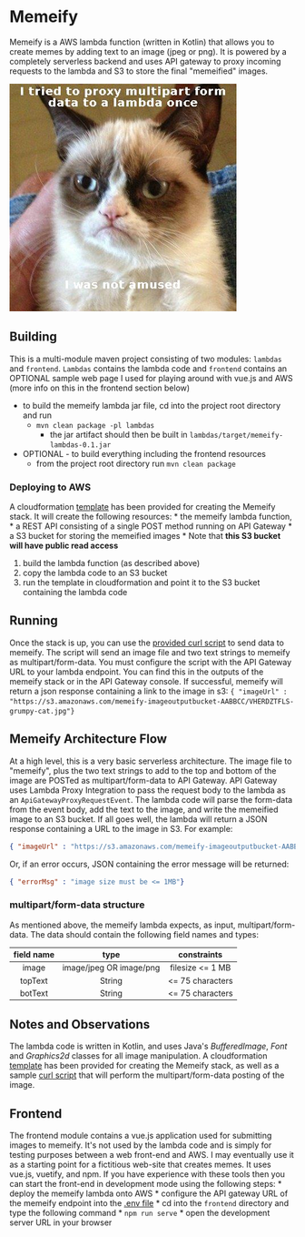Memeify
================================================================================================================
Memeify is a AWS lambda function (written in Kotlin) that allows you to create memes by adding text to an 
image (jpeg or png).  It is powered by a completely serverless backend and uses API gateway to proxy incoming requests 
to the lambda and S3 to store the final "memeified" images.


![grumpy-cat](https://github.com/strohs/memeify/blob/master/memeified-grumpy-cat.jpg)

    

## Building
This is a multi-module maven project consisting of two modules: `lambdas` and `frontend`. `Lambdas` contains the 
lambda code and `frontend` contains an OPTIONAL sample web page I used for playing around with vue.js and AWS 
(more info on this in the frontend section below)

* to build the memeify lambda jar file, cd into the project root directory and run
    * `mvn clean package -pl lambdas`
        * the jar artifact should then be built in `lambdas/target/memeify-lambdas-0.1.jar`
* OPTIONAL - to build everything including the frontend resources
    * from the project root directory run `mvn clean package`

### Deploying to AWS
A cloudformation [template](aws/memeify.yaml) has been provided for creating the Memeify stack. It will create the
following resources:
    * the memeify lambda function, 
    * a REST API consisting of a single POST method running on API Gateway
    * a S3 bucket for storing the memeified images
        * Note that **this S3 bucket will have public read access**

1. build the lambda function (as described above)
2. copy the lambda code to an S3 bucket
3. run the template in cloudformation and point it to the S3 bucket containing the lambda code

## Running
Once the stack is up, you can use the [provided curl script](aws/post-image.sh) to send data to memeify. The script
will send an image file and two text strings to memeify as multipart/form-data. You must configure the script with
the API Gateway URL to your lambda endpoint. You can find this in the outputs of the memeify stack or in the API
Gateway console. 
If successful, memeify will return a json response containing a link to the image in s3:
    ```{ "imageUrl" : "https://s3.amazonaws.com/memeify-imageoutputbucket-AABBCC/VHERDZTFLS-grumpy-cat.jpg"}``` 


## Memeify Architecture Flow
At a high level, this is a very basic serverless architecture. The image file to "memeify", plus the two text strings 
to add to the top and bottom of the image are POSTed as multipart/form-data to API Gateway.  API Gateway uses Lambda
Proxy Integration to pass the request body to the lambda as an `ApiGatewayProxyRequestEvent`. The lambda code will
parse the form-data from the event body, add the text to the image, and write the memeified image to an S3 bucket.
If all goes well, the lambda will return a JSON response containing a URL to the image in
 S3. For example: 
```json
{ "imageUrl" : "https://s3.amazonaws.com/memeify-imageoutputbucket-AABBCC/VHERDZTFLS-grumpy-cat.jpg"}
```
Or, if an error occurs, JSON containing the error message will be returned:
```json
{ "errorMsg" : "image size must be <= 1MB"}
```
    
### multipart/form-data structure
As mentioned above, the memeify lambda expects, as input, multipart/form-data. The data should contain the following
field names and types:

| field name |           type          |    constraints   |
|:----------:|:-----------------------:|:----------------:|
| image      | image/jpeg OR image/png | filesize <= 1 MB |
| topText    | String                  | <= 75 characters |
| botText    | String                  | <= 75 characters |


## Notes and Observations
The lambda code is written in Kotlin, and uses Java's *BufferedImage*, *Font* and *Graphics2d* classes for all 
image manipulation. A cloudformation [template](aws/memeify.yaml) has been provided for creating the Memeify stack, 
as well as a sample [curl script](aws/post-image.sh) that will perform the multipart/form-data posting of the image. 



## Frontend
The frontend module contains a vue.js application used for submitting images to memeify. It's not used by the lambda
code and is simply for testing purposes between a web front-end and AWS.  I may eventually use it as a starting point 
for a fictitious web-site that creates memes.
It uses vue.js, vuetify, and npm. If you have experience with these tools then you can start the front-end
in development mode using the following steps:
    * deploy the memeify lambda onto AWS
    * configure the API gateway URL of the memeify endpoint into the [.env file](frontend/.env)
    * cd into the `frontend` directory and type the following command
        * `npm run serve`
        * open the development server URL in your browser